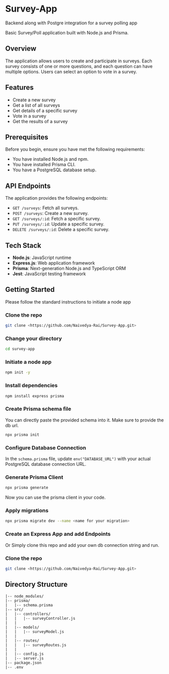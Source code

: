 # Survey-App
Backend along with Postgre integration for a survey polling app

Basic Survey/Poll application built with Node.js and Prisma.

## Overview
The application allows users to create and participate in surveys. Each survey consists of one or more questions, and each question can have multiple options. Users can select an option to vote in a survey.

## Features
- Create a new survey
- Get a list of all surveys
- Get details of a specific survey
- Vote in a survey
- Get the results of a survey

## Prerequisites
Before you begin, ensure you have met the following requirements:
- You have installed Node.js and npm.
- You have installed Prisma CLI.
- You have a PostgreSQL database setup.

## API Endpoints
The application provides the following endpoints:
- `GET /surveys`: Fetch all surveys.
- `POST /surveys`: Create a new survey.
- `GET /surveys/:id`: Fetch a specific survey.
- `PUT /surveys/:id`: Update a specific survey.
- `DELETE /surveys/:id`: Delete a specific survey.

## Tech Stack
- **Node.js**: JavaScript runtime
- **Express.js**: Web application framework
- **Prisma**: Next-generation Node.js and TypeScript ORM
- **Jest**: JavaScript testing framework

## Getting Started
Please follow the standard instructions to initiate a node app

### Clone the repo

```bash
git clone <https://github.com/Naivedya-Rai/Survey-App.git>
```

### Change your directory

```bash
cd survey-app
```

### Initiate a node app


```bash
npm init -y
```

### Install dependencies


```bash
npm install express prisma
```
### Create Prisma schema file

You can directly paste the provided schema into it. Make sure to provide the db url.
```bash
npx prisma init
```
### Configure Database Connection

In the `schema.prisma` file, update `env("DATABASE_URL")` with your actual PostgreSQL database connection URL.

### Generate Prisma Client
```bash
npx prisma generate
```
Now you can use the prisma client in your code.

### Apply migrations

```bash 
npx prisma migrate dev --name <name for your migration>
```

### Create an Express App and add Endpoints
Or Simply clone this repo and add your own db connection string and run.

### Clone the repo
```bash
git clone <https://github.com/Naivedya-Rai/Survey-App.git>
```

## Directory Structure

```survey-app/ 
|-- node_modules/
|-- prisma/
|   |-- schema.prisma
|-- src/
|   |-- controllers/
|   |   |-- surveyController.js
|   |
|   |-- models/
|   |   |-- surveyModel.js
|   |
|   |-- routes/
|   |   |-- surveyRoutes.js
|   |
|   |-- config.js
|   |-- server.js
|-- package.json
|-- .env
```


